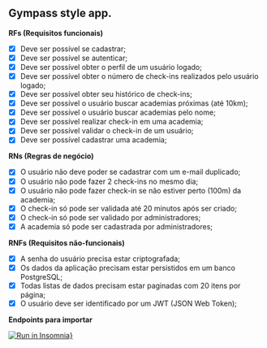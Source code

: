## Gympass style app.

**RFs (Requisitos funcionais)**
 * [x] Deve ser possível se cadastrar;
 * [x] Deve ser possível se autenticar;
 * [x] Deve ser possível obter o perfil de um usuário logado;
 * [x] Deve ser possível obter o número de check-ins realizados pelo usuário logado;
 * [x] Deve ser possível obter seu histórico de check-ins;
 * [x] Deve ser possível o usuário buscar academias próximas (até 10km);
 * [x] Deve ser possível o usuário buscar academias pelo nome;
 * [x] Deve ser possível realizar check-in em uma academia;
 * [x] Deve ser possível validar o check-in de um usuário;
 * [x] Deve ser possível cadastrar uma academia;

**RNs (Regras de negócio)**
 * [x] O usuário não deve poder se cadastrar com um e-mail duplicado;
 * [x] O usuário não pode fazer 2 check-ins no mesmo dia;
 * [x] O usuário não pode fazer check-in se não estiver perto (100m) da academia;
 * [x] O check-in só pode ser validada até 20 minutos após ser criado;
 * [x] O check-in só pode ser validado por administradores;
 * [x] A academia só pode ser cadastrada por administradores;

**RNFs (Requisitos não-funcionais)**
 * [x] A senha do usuário precisa estar criptografada;
 * [x] Os dados da aplicação precisam estar persistidos em um banco PostgreSQL;
 * [x] Todas listas de dados precisam estar paginadas com 20 itens por página;
 * [x] O usuário deve ser identificado por um JWT (JSON Web Token);

**Endpoints para importar**

[![Run in Insomnia}](https://insomnia.rest/images/run.svg)](https://insomnia.rest/run/?label=Dev%20Gyms%20-%20Ignite%202023%20Node.js%20-%20Rocketseat&uri=https%3A%2F%2Fgist.githubusercontent.com%2FVictorMello1993%2F1fd1b5b1e94a9f9bb1e5b34aedc666fa%2Fraw%2F1de4f2afb943f2d13a0b17a5e13b93e78fdc303a%2FInsomnia_2023-06-07.json)

